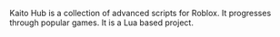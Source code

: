 Kaito Hub is a collection of advanced scripts for Roblox. It progresses through popular games. It is a Lua based project.

